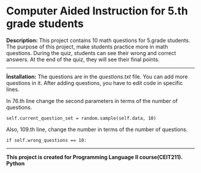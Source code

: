 # Computer Aided Instruction for 5.th grade students

**Description:** 
This project contains 10 math questions for 5.grade students. The purpose of this project, make students practice more in math questions.
During the quiz, students can see their wrong and correct answers. At the end of the quiz, they will see their final points. 

------
**İnstallation:**
The questions are in the *questions.txt* file. You can add more questions in it. 
After adding questions, you have to edit code in specific lines. 

In 76.th line change the second parameters in terms of the number of questions.
```
self.current_question_set = random.sample(self.data, 10)
```
Also, 109.th line, change the number in terms of the number of questions.

```
if self.wrong_questions == 10:
```
------

**This project is created for Programming Language II course(CEIT211). Python**
